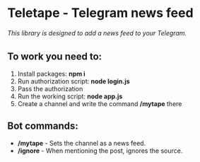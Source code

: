 # Teletape - Telegram news feed
###### This library is designed to add a news feed to your Telegram.

## To work you need to:

1. Install packages: **npm i**
2. Run authorization script: **node login.js**
3. Pass the authorization
4. Run the working script: **node app.js**
5. Create a channel and write the command **/mytape** there

## Bot commands:

- **/mytape** - Sets the channel as a news feed.
- **/ignore** - When mentioning the post, ignores the source.
